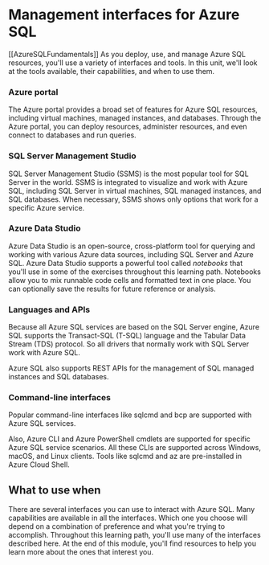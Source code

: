 # Management interfaces for Azure SQL
[[AzureSQLFundamentals]]
As you deploy, use, and manage Azure SQL resources, you'll use a variety of interfaces and tools. In this unit, we'll look at the tools available, their capabilities, and when to use them.

### Azure portal

The Azure portal provides a broad set of features for Azure SQL resources, including virtual machines, managed instances, and databases. Through the Azure portal, you can deploy resources, administer resources, and even connect to databases and run queries.

### SQL Server Management Studio

SQL Server Management Studio (SSMS) is the most popular tool for SQL Server in the world. SSMS is integrated to visualize and work with Azure SQL, including SQL Server in virtual machines, SQL managed instances, and SQL databases. When necessary, SSMS shows only options that work for a specific Azure service.

### Azure Data Studio

Azure Data Studio is an open-source, cross-platform tool for querying and working with various Azure data sources, including SQL Server and Azure SQL. Azure Data Studio supports a powerful tool called _notebooks_ that you'll use in some of the exercises throughout this learning path. Notebooks allow you to mix runnable code cells and formatted text in one place. You can optionally save the results for future reference or analysis.

### Languages and APIs

Because all Azure SQL services are based on the SQL Server engine, Azure SQL supports the Transact-SQL (T-SQL) language and the Tabular Data Stream (TDS) protocol. So all drivers that normally work with SQL Server work with Azure SQL.

Azure SQL also supports REST APIs for the management of SQL managed instances and SQL databases.

### Command-line interfaces

Popular command-line interfaces like sqlcmd and bcp are supported with Azure SQL services.

Also, Azure CLI and Azure PowerShell cmdlets are supported for specific Azure SQL service scenarios. All these CLIs are supported across Windows, macOS, and Linux clients. Tools like sqlcmd and az are pre-installed in Azure Cloud Shell.

## What to use when

There are several interfaces you can use to interact with Azure SQL. Many capabilities are available in all the interfaces. Which one you choose will depend on a combination of preference and what you're trying to accomplish. Throughout this learning path, you'll use many of the interfaces described here. At the end of this module, you'll find resources to help you learn more about the ones that interest you.